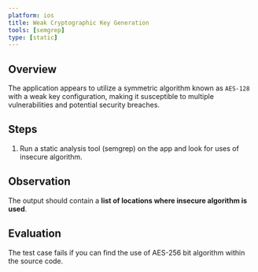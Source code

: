 ```yaml
---
platform: ios
title: Weak Cryptographic Key Generation 
tools: [semgrep]
type: [static]
---
```


## Overview

The application appears to utilize a symmetric algorithm known as `AES-128` with a weak key configuration, making it susceptible to multiple vulnerabilities and potential security breaches.

## Steps

1. Run a static analysis tool (semgrep) on the app and look for uses of insecure algorithm.

## Observation

The output should contain a **list of locations where insecure algorithm is used**.

## Evaluation

The test case fails if you can find the use of AES-256 bit algorithm within the source code.
